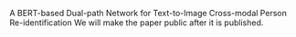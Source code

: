 A BERT-based Dual-path Network for Text-to-Image Cross-modal Person Re-identification
We will make the paper public after it is published.
